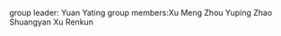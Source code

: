 group leader: Yuan Yating
group members:Xu Meng
	      Zhou Yuping
	      Zhao Shuangyan
	      Xu Renkun